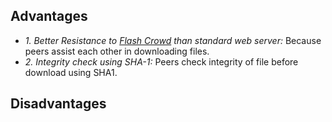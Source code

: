 ## Advantages
- *1. Better Resistance to [Flash Crowd](/System-Design/Concepts/Bottlenecks_of_Distributed_Systems/) than standard web server:* Because peers assist each other in downloading files.
- *2. Integrity check using SHA-1:* Peers check integrity of file before download using SHA1.

## Disadvantages
